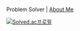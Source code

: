 Problem Solver | <a href="https://www.notion.so/1e44824a65df80f9ac6bda34fe483ab2?source=copy_link"> About Me </a>

[![Solved.ac프로필](http://mazassumnida.wtf/api/v2/generate_badge?boj=st42597)](https://solved.ac/st42597)
